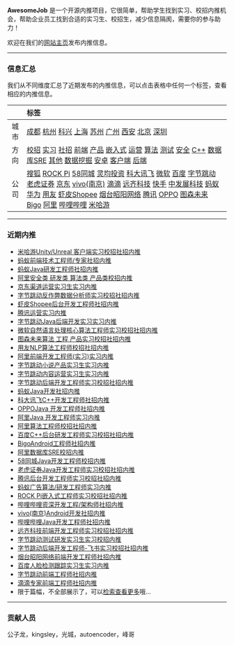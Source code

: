 
 
**AwesomeJob** 是一个开源内推项目，它很简单，帮助学生找到实习、校招内推机会，帮助企业员工找到合适的实习生、校招生，减少信息隔阂，需要你的参与助力！

欢迎在我们的[网站主页](https://awesomejob.gitee.io/)发布内推信息。


--- 
### 信息汇总

我们从不同维度汇总了近期发布的内推信息，可以点击表格中任何一个标签，查看相应的内推信息。

||标签|
|:---:|:---|
|城市|[成都](https://awesomejob.gitee.io/tags/成都)	[杭州](https://awesomejob.gitee.io/tags/杭州)	[科兴](https://awesomejob.gitee.io/tags/科兴)	[上海](https://awesomejob.gitee.io/tags/上海)	[苏州](https://awesomejob.gitee.io/tags/苏州)	[广州](https://awesomejob.gitee.io/tags/广州)	[西安](https://awesomejob.gitee.io/tags/西安)	[北京](https://awesomejob.gitee.io/tags/北京)	[深圳](https://awesomejob.gitee.io/tags/深圳)|
|方向|[校招](https://awesomejob.gitee.io/series/校招)	[实习](https://awesomejob.gitee.io/series/实习)	[社招](https://awesomejob.gitee.io/series/社招)	[前端](https://awesomejob.gitee.io/categories/前端)	[产品](https://awesomejob.gitee.io/categories/产品)	[嵌入式](https://awesomejob.gitee.io/categories/嵌入式)	[运营](https://awesomejob.gitee.io/categories/运营)	[算法](https://awesomejob.gitee.io/categories/算法)	[测试](https://awesomejob.gitee.io/categories/测试)	[安全](https://awesomejob.gitee.io/categories/安全)	[C++](https://awesomejob.gitee.io/categories/c++)	[数据库SRE](https://awesomejob.gitee.io/categories/数据库sre)	[其他](https://awesomejob.gitee.io/categories/其他)	[数据挖掘](https://awesomejob.gitee.io/categories/数据挖掘)	[安卓](https://awesomejob.gitee.io/categories/安卓)	[客户端](https://awesomejob.gitee.io/categories/客户端)	[后端](https://awesomejob.gitee.io/categories/后端)|
|公司|[搜狐](https://awesomejob.gitee.io/tags/搜狐)	[ROCK Pi](https://awesomejob.gitee.io/tags/rock-pi)	[58同城](https://awesomejob.gitee.io/tags/58同城)	[灵均投资](https://awesomejob.gitee.io/tags/灵均投资)	[科大讯飞](https://awesomejob.gitee.io/tags/科大讯飞)	[微软](https://awesomejob.gitee.io/tags/微软)	[百度](https://awesomejob.gitee.io/tags/百度)	[字节跳动](https://awesomejob.gitee.io/tags/字节跳动)	[老虎证券](https://awesomejob.gitee.io/tags/老虎证券)	[京东](https://awesomejob.gitee.io/tags/京东)	[vivo(南京)](https://awesomejob.gitee.io/tags/vivo(南京))	[滴滴](https://awesomejob.gitee.io/tags/滴滴)	[远齐科技](https://awesomejob.gitee.io/tags/远齐科技)	[快手](https://awesomejob.gitee.io/tags/快手)	[中发展科技](https://awesomejob.gitee.io/tags/中发展科技)	[蚂蚁](https://awesomejob.gitee.io/tags/蚂蚁)	[华为](https://awesomejob.gitee.io/tags/华为)	[用友](https://awesomejob.gitee.io/tags/用友)	[虾皮Shopee](https://awesomejob.gitee.io/tags/虾皮shopee)	[烟台昭阳网络](https://awesomejob.gitee.io/tags/烟台昭阳网络)	[腾讯](https://awesomejob.gitee.io/tags/腾讯)	[OPPO](https://awesomejob.gitee.io/tags/oppo)	[图森未来](https://awesomejob.gitee.io/tags/图森未来)	[Bigo](https://awesomejob.gitee.io/tags/bigo)	[阿里](https://awesomejob.gitee.io/tags/阿里)	[哔哩哔哩](https://awesomejob.gitee.io/tags/哔哩哔哩)	[米哈游](https://awesomejob.gitee.io/tags/米哈游)|
--- 

### 近期内推 
- [米哈游Unity/Unreal 客户端实习校招社招内推](https://awesomejob.gitee.io/posts/jobs/job_58)
- [蚂蚁前端技术工程师/专家社招内推](https://awesomejob.gitee.io/posts/jobs/job_57)
- [蚂蚁Java研发工程师社招内推](https://awesomejob.gitee.io/posts/jobs/job_56)
- [阿里安全类  研发类  算法类  产品类校招内推](https://awesomejob.gitee.io/posts/jobs/job_55)
- [京东渠道运营实习生实习内推](https://awesomejob.gitee.io/posts/jobs/job_54)
- [字节跳动反作弊数据分析师实习校招社招内推](https://awesomejob.gitee.io/posts/jobs/job_53)
- [虾皮Shopee后台开发工程师社招内推](https://awesomejob.gitee.io/posts/jobs/job_52)
- [腾讯运营实习内推](https://awesomejob.gitee.io/posts/jobs/job_51)
- [字节跳动Java后端开发实习实习内推](https://awesomejob.gitee.io/posts/jobs/job_50)
- [微软自然语言处理核心算法工程师实习校招社招内推](https://awesomejob.gitee.io/posts/jobs/job_49)
- [图森未来算法 工程 产品实习校招社招内推](https://awesomejob.gitee.io/posts/jobs/job_48)
- [用友NLP算法工程师校招社招内推](https://awesomejob.gitee.io/posts/jobs/job_47)
- [阿里前端开发工程师(实习)实习内推](https://awesomejob.gitee.io/posts/jobs/job_46)
- [字节跳动小说产品实习生实习内推](https://awesomejob.gitee.io/posts/jobs/job_45)
- [字节跳动内容运营实习生实习内推](https://awesomejob.gitee.io/posts/jobs/job_44)
- [字节跳动后端开发工程师实习校招社招内推](https://awesomejob.gitee.io/posts/jobs/job_43)
- [蚂蚁Java开发社招内推](https://awesomejob.gitee.io/posts/jobs/job_42)
- [科大讯飞C++开发工程师社招内推](https://awesomejob.gitee.io/posts/jobs/job_41)
- [OPPOJava 开发工程师社招内推](https://awesomejob.gitee.io/posts/jobs/job_40)
- [阿里Java 开发工程师实习内推](https://awesomejob.gitee.io/posts/jobs/job_39)
- [阿里算法工程师校招社招内推](https://awesomejob.gitee.io/posts/jobs/job_38)
- [百度C++后台研发工程师实习校招社招内推](https://awesomejob.gitee.io/posts/jobs/job_37)
- [BigoAndroid工程师社招内推](https://awesomejob.gitee.io/posts/jobs/job_36)
- [阿里数据库SRE校招内推](https://awesomejob.gitee.io/posts/jobs/job_35)
- [58同城Java开发工程师校招内推](https://awesomejob.gitee.io/posts/jobs/job_34)
- [老虎证券Java开发工程师实习校招社招内推](https://awesomejob.gitee.io/posts/jobs/job_33)
- [腾讯后台开发工程师实习校招社招内推](https://awesomejob.gitee.io/posts/jobs/job_32)
- [蚂蚁广告算法/研发工程师实习内推](https://awesomejob.gitee.io/posts/jobs/job_31)
- [ROCK Pi嵌入式工程师实习校招社招内推](https://awesomejob.gitee.io/posts/jobs/job_30)
- [哔哩哔哩资深开发工程/架构师社招内推](https://awesomejob.gitee.io/posts/jobs/job_29)
- [vivo(南京)Android开发社招内推](https://awesomejob.gitee.io/posts/jobs/job_28)
- [哔哩哔哩Java开发工程师社招内推](https://awesomejob.gitee.io/posts/jobs/job_27)
- [远齐科技前端开发工程师实习校招社招内推](https://awesomejob.gitee.io/posts/jobs/job_26)
- [字节跳动测试研发实习生实习校招内推](https://awesomejob.gitee.io/posts/jobs/job_25)
- [字节跳动后端开发工程师-飞书实习校招社招内推](https://awesomejob.gitee.io/posts/jobs/job_24)
- [烟台昭阳网络前端开发工程师社招内推](https://awesomejob.gitee.io/posts/jobs/job_23)
- [百度人脸检测跟踪实习生实习内推](https://awesomejob.gitee.io/posts/jobs/job_22)
- [字节跳动前端工程师社招内推](https://awesomejob.gitee.io/posts/jobs/job_21)
- [滴滴专家前端工程师社招内推](https://awesomejob.gitee.io/posts/jobs/job_20)
- 限于篇幅，不全部展示了，可以[检索查看更多](https://awesomejob.gitee.io/)哦...
--- 
### 贡献人员
公子龙，kingsley，光城，autoencoder，峰哥